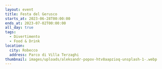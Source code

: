 ```yaml
---
layout: event
title: Festa del Gerusco
starts_at: 2023-06-28T00:00:00
ends_at: 2023-07-02T00:00:00
all_day: true
tags:
  - Divertimento
  - Food & Drink
location:
  city: Robecco
  address: Parco di Villa Terzaghi
thumbnail: images/uploads/aleksandr-popov-htv8aapzioq-unsplash-1-.webp
---
```

